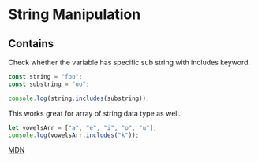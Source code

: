# String Manipulation

## Contains

Check whether the variable has specific sub string with includes keyword.

```javascript
const string = "foo";
const substring = "oo";

console.log(string.includes(substring));
```

This works great for array of string data type as well.

```javascript
let vowelsArr = ["a", "e", "i", "o", "u"];
console.log(vowelsArr.includes("k"));
```

[MDN](https://developer.mozilla.org/en-US/docs/Web/JavaScript/Reference/Global_Objects/String/includes)
